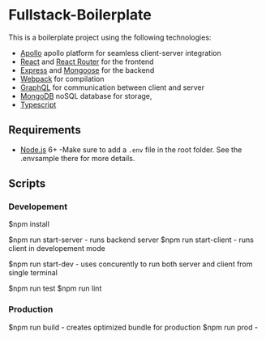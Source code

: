 # Fullstack-Boilerplate

This is a boilerplate project using the following technologies:
- [Apollo](https://www.apollographql.com/) apollo platform for seamless client-server integration
- [React](https://facebook.github.io/react/) and [React Router](https://reacttraining.com/react-router/) for the frontend
- [Express](http://expressjs.com/) and [Mongoose](http://mongoosejs.com/) for the backend
- [Webpack](https://webpack.github.io/) for compilation
- [GraphQL](https://graphql.org/) for communication between client and server
- [MongoDB](https://www.mongodb.com/) noSQL database for storage, 
- [Typescript](https://www.typescriptlang.org/) 


## Requirements

- [Node.js](https://nodejs.org/en/) 6+
-Make sure to add a `.env` file in the root folder. See the .envsample there for more details.

## Scripts

### Developement

$npm install

$npm run start-server - runs backend server
$npm run start-client - runs client in developement mode

$npm run start-dev - uses concurently to run both server and client from single terminal

$npm run test
$npm run lint

### Production

$npm run build - creates optimized bundle for production
$npm run prod - 
